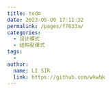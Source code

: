 ```yaml
---
title: todo
date: 2023-05-09 17:11:32
permalink: /pages/f7633a/
categories:
  - 设计模式
  - 结构型模式
tags:
  - 
author: 
  name: LI SIR
  link: https://github.com/wkwbk
---
```

